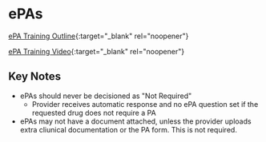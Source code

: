 # ePAs

[ePA Training Outline](https://mygainwell-my.sharepoint.com/:w:/g/personal/kaelyn_dobbins_gainwelltechnologies_com/Efb3KvTBrkJNlXZJ3hxNGXoBiNjqL0bvhZp51bONfyxsgw?e=vwpCSU){:target="_blank" rel="noopener"}

[ePA Training Video](https://mygainwell-my.sharepoint.com/:v:/g/personal/emily_reinhart_gainwelltechnologies_com/EY2pbnZrzcNKgwBChN2wu_IBJbk-fwNSSz21QMAtWMc_gA?nav=eyJyZWZlcnJhbEluZm8iOnsicmVmZXJyYWxBcHAiOiJTdHJlYW1XZWJBcHAiLCJyZWZlcnJhbFZpZXciOiJTaGFyZURpYWxvZyIsInJlZmVycmFsQXBwUGxhdGZvcm0iOiJXZWIiLCJyZWZlcnJhbE1vZGUiOiJ2aWV3In19&e=WaORvT){:target="_blank" rel="noopener"}

## Key Notes

- ePAs should never be decisioned as "Not Required"
    - Provider receives automatic response and no ePA question set if the requested drug does not require a PA
- ePAs may not have a document attached, unless the provider uploads extra cliunical documentation or the PA form. This is not required.
  
